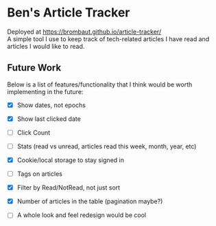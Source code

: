 # Ben's Article Tracker
Deployed at https://brombaut.github.io/article-tracker/  
A simple tool I use to keep track of tech-related articles I have read and articles I would like to read.

## Future Work
Below is a list of features/functionality that I think would be worth implementing in the future:
- [x] Show dates, not epochs
- [x] Show last clicked date
- [ ] Click Count
- [ ] Stats (read vs unread, articles read this week, month, year, etc)
- [x] Cookie/local storage to stay signed in
- [ ] Tags on articles
- [x] Filter by Read/NotRead, not just sort
- [x] Number of articles in the table (pagination maybe?)
- [ ] A whole look and feel redesign would be cool

